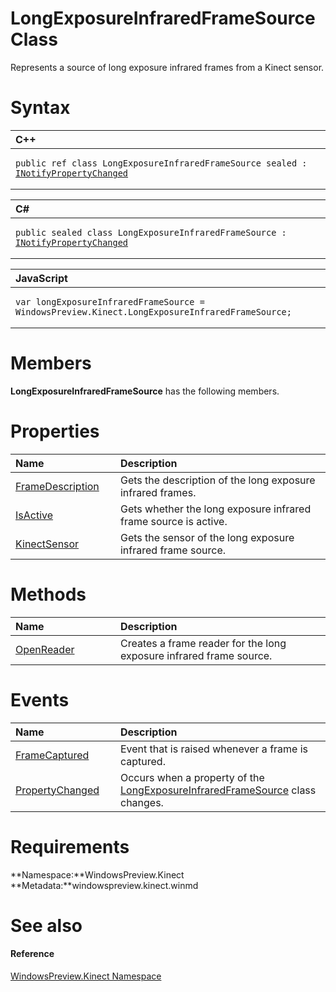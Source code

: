 LongExposureInfraredFrameSource Class  
=====================================  

Represents a source of long exposure infrared frames from a Kinect sensor. <span id="syntaxSection"></span>

Syntax  
======  

<table>
<colgroup>
<col width="100%" />
</colgroup>
<thead>
<tr class="header">
<th align="left">C++</th>
</tr>
</thead>
<tbody>
<tr class="odd">
<td align="left"><pre><code>public ref class LongExposureInfraredFrameSource sealed : <a href="../Data/INotifyPropertyChanged.md">INotifyPropertyChanged</a></code></pre></td>
</tr>
</tbody>
</table>

<table>
<colgroup>
<col width="100%" />
</colgroup>
<thead>
<tr class="header">
<th align="left">C#</th>
</tr>
</thead>
<tbody>
<tr class="odd">
<td align="left"><pre><code>public sealed class LongExposureInfraredFrameSource : <a href="../Data/INotifyPropertyChanged.md">INotifyPropertyChanged</a></code></pre></td>
</tr>
</tbody>
</table>

<table>
<colgroup>
<col width="100%" />
</colgroup>
<thead>
<tr class="header">
<th align="left">JavaScript</th>
</tr>
</thead>
<tbody>
<tr class="odd">
<td align="left"><pre><code>var longExposureInfraredFrameSource = WindowsPreview.Kinect.LongExposureInfraredFrameSource;</code></pre></td>
</tr>
</tbody>
</table>

<span id="classMembersSection"></span>

Members  
=======  

**LongExposureInfraredFrameSource** has the following members.  

<span id="publicpropertiesSection"></span>

Properties  
==========  

<table>
<colgroup>
<col width="30%" />
<col width="60%" />
</colgroup>
<thead>
<tr class="header">
<th align="left">Name</th>
<th align="left">Description</th>
</tr>
</thead>
<tbody>
<tr class="odd">
<td align="left"><a href="LongExposureInfraredFrameS/Properties/FrameDescription_Property.md">FrameDescription</a></td>
<td align="left">Gets the description of the long exposure infrared frames.</td>
</tr>
<tr class="even">
<td align="left"><a href="LongExposureInfraredFrameS/Properties/IsActive_Property.md">IsActive</a></td>
<td align="left">Gets whether the long exposure infrared frame source is active.</td>
</tr>
<tr class="odd">
<td align="left"><a href="LongExposureInfraredFrameS/Properties/KinectSensor_Property.md">KinectSensor</a></td>
<td align="left">Gets the sensor of the long exposure infrared frame source.</td>
</tr>
</tbody>
</table>

<span id="publicmethodsSection"></span>

Methods  
=======  

<table>
<colgroup>
<col width="30%" />
<col width="60%" />
</colgroup>
<thead>
<tr class="header">
<th align="left">Name</th>
<th align="left">Description</th>
</tr>
</thead>
<tbody>
<tr class="odd">
<td align="left"><a href="LongExposureInfraredFrameS/Methods/OpenReader_Method.md">OpenReader</a></td>
<td align="left">Creates a frame reader for the long exposure infrared frame source.</td>
</tr>
</tbody>
</table>

<span id="publiceventsSection"></span>

Events  
======  

<table>
<colgroup>
<col width="30%" />
<col width="60%" />
</colgroup>
<thead>
<tr class="header">
<th align="left">Name</th>
<th align="left">Description</th>
</tr>
</thead>
<tbody>
<tr class="odd">
<td align="left"><a href="LongExposureInfraredFrameS/Events/FrameCaptured_Event.md">FrameCaptured</a></td>
<td align="left">Event that is raised whenever a frame is captured.</td>
</tr>
<tr class="even">
<td align="left"><a href="LongExposureInfraredFrameS/Events/PropertyChanged_Event.md">PropertyChanged</a></td>
<td align="left">Occurs when a property of the <a href="">LongExposureInfraredFrameSource</a> class changes.</td>
</tr>
</tbody>
</table>

<span id="requirements"></span>

Requirements  
============  

**Namespace:**WindowsPreview.Kinect  
**Metadata:**windowspreview.kinect.winmd  

<span id="ID4E3"></span>

See also  
========  

<span id="ID4E5"></span>
#### Reference  

[WindowsPreview.Kinect Namespace](../Kinect.md)  



<!--Please do not edit the data in the comment block below.-->
<!--
TOCTitle : LongExposureInfraredFrameSource Class
RLTitle : LongExposureInfraredFrameSource Class
KeywordK : LongExposureInfraredFrameSource class, about
HelpPriority : 2
TopicType : apiref
KeywordF : WindowsPreview.Kinect.LongExposureInfraredFrameSource
KeywordF : LongExposureInfraredFrameSource
KeywordF : WindowsPreview.Kinect.LongExposureInfraredFrameSource
KeywordA : T:WindowsPreview.Kinect.LongExposureInfraredFrameSource
AssetID : T:WindowsPreview.Kinect.LongExposureInfraredFrameSource
Locale : en-us
CommunityContent : 1
APIType : Managed
APILocation : windowspreview.kinect.winmd
APIName : WindowsPreview.Kinect.LongExposureInfraredFrameSource
TargetOS : Windows
TopicType : kbSyntax
DevLang : VB
DevLang : CSharp
DevLang : JavaScript
DevLang : C++
DocSet : K4Wv2
ProjType : K4Wv2Proj
Technology : Kinect for Windows
Product : Kinect for Windows SDK v2
productversion : 20
-->
